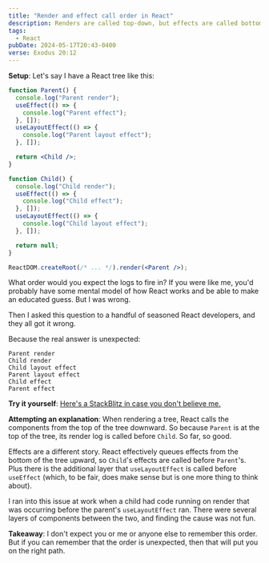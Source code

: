 ```yaml
---
title: "Render and effect call order in React"
description: Renders are called top-down, but effects are called bottom-up.
tags:
  - React
pubDate: 2024-05-17T20:43-0400
verse: Exodus 20:12
---
```


**Setup**: Let's say I have a React tree like this:

```jsx
function Parent() {
  console.log("Parent render");
  useEffect(() => {
    console.log("Parent effect");
  }, []);
  useLayoutEffect(() => {
    console.log("Parent layout effect");
  }, []);

  return <Child />;
}

function Child() {
  console.log("Child render");
  useEffect(() => {
    console.log("Child effect");
  }, []);
  useLayoutEffect(() => {
    console.log("Child layout effect");
  }, []);

  return null;
}

ReactDOM.createRoot(/* ... */).render(<Parent />);
```

What order would you expect the logs to fire in? If you were like me, you'd
probably have some mental model of how React works and be able to make an
educated guess. But I was wrong.

Then I asked this question to a handful of seasoned React developers, and they
all got it wrong.

Because the real answer is unexpected:

```
Parent render
Child render
Child layout effect
Parent layout effect
Child effect
Parent effect
```

**Try it yourself**:
[Here's a StackBlitz in case you don't believe me.](https://stackblitz.com/edit/vitejs-vite-7n9w8p?file=src%2Fmain.tsx)

**Attempting an explanation**: When rendering a tree, React calls the components
from the top of the tree downward. So because `Parent` is at the top of the
tree, its render log is called before `Child`. So far, so good.

Effects are a different story. React effectively queues effects from the bottom
of the tree upward, so `Child`'s effects are called before `Parent`'s. Plus
there is the additional layer that `useLayoutEffect` is called before
`useEffect` (which, to be fair, does make sense but is one more thing to think
about).

I ran into this issue at work when a child had code running on render that was
occurring before the parent's `useLayoutEffect` ran. There were several layers
of components between the two, and finding the cause was not fun.

**Takeaway**: I don't expect you or me or anyone else to remember this order.
But if you can remember that the order is unexpected, then that will put you on
the right path.
